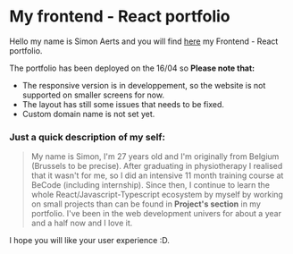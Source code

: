 # My frontend - React portfolio

Hello my name is Simon Aerts and you will find [here](https://portfolio-c9019.web.app/) my Frontend - React portfolio.

The portfolio has been deployed on the 16/04 so **Please note that:**

-  The responsive version is in developpement, so the website is not supported on smaller screens for now.
-  The layout has still some issues that needs to be fixed.
-  Custom domain name is not set yet.

### Just a quick description of my self:

> My name is Simon, I'm 27 years old and I'm originally from Belgium (Brussels to be precise). After graduating in physiotherapy I realised that it wasn't for me, so I did an intensive 11 month training course at BeCode (including internship). Since then, I continue to learn the whole React/Javascript-Typescript ecosystem by myself by working on small projects than can be found in **Project's section** in my portfolio. I've been in the web development univers for about a year and a half now and I love it.

I hope you will like your user experience :D.
